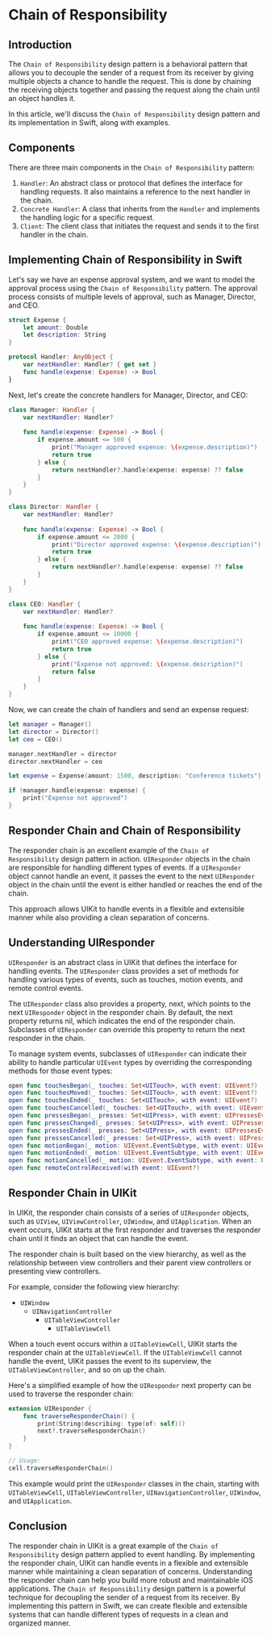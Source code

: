 # Chain of Responsibility

## Introduction
The `Chain of Responsibility` design pattern is a behavioral pattern that allows you to decouple the sender of a request from its receiver by giving multiple objects a chance to handle the request. This is done by chaining the receiving objects together and passing the request along the chain until an object handles it.

In this article, we'll discuss the `Chain of Responsibility` design pattern and its implementation in Swift, along with examples.

## Components
There are three main components in the `Chain of Responsibility` pattern:

1. `Handler`: An abstract class or protocol that defines the interface for handling requests. It also maintains a reference to the next handler in the chain.
2. `Concrete Handler`: A class that inherits from the `Handler` and implements the handling logic for a specific request.
3. `Client`: The client class that initiates the request and sends it to the first handler in the chain.

## Implementing Chain of Responsibility in Swift
Let's say we have an expense approval system, and we want to model the approval process using the `Chain of Responsibility` pattern. The approval process consists of multiple levels of approval, such as Manager, Director, and CEO.

```swift
struct Expense {
    let amount: Double
    let description: String
}

protocol Handler: AnyObject {
    var nextHandler: Handler? { get set }
    func handle(expense: Expense) -> Bool
}
```

Next, let's create the concrete handlers for Manager, Director, and CEO:

```swift
class Manager: Handler {
    var nextHandler: Handler?
    
    func handle(expense: Expense) -> Bool {
        if expense.amount <= 500 {
            print("Manager approved expense: \(expense.description)")
            return true
        } else {
            return nextHandler?.handle(expense: expense) ?? false
        }
    }
}

class Director: Handler {
    var nextHandler: Handler?
    
    func handle(expense: Expense) -> Bool {
        if expense.amount <= 2000 {
            print("Director approved expense: \(expense.description)")
            return true
        } else {
            return nextHandler?.handle(expense: expense) ?? false
        }
    }
}

class CEO: Handler {
    var nextHandler: Handler?
    
    func handle(expense: Expense) -> Bool {
        if expense.amount <= 10000 {
            print("CEO approved expense: \(expense.description)")
            return true
        } else {
            print("Expense not approved: \(expense.description)")
            return false
        }
    }
}
```

Now, we can create the chain of handlers and send an expense request:

```swift
let manager = Manager()
let director = Director()
let ceo = CEO()

manager.nextHandler = director
director.nextHandler = ceo

let expense = Expense(amount: 1500, description: "Conference tickets")

if !manager.handle(expense: expense) {
    print("Expense not approved")
}
```

## Responder Chain and Chain of Responsibility
The responder chain is an excellent example of the `Chain of Responsibility` design pattern in action. `UIResponder` objects in the chain are responsible for handling different types of events. If a `UIResponder` object cannot handle an event, it passes the event to the next `UIResponder` object in the chain until the event is either handled or reaches the end of the chain.

This approach allows UIKit to handle events in a flexible and extensible manner while also providing a clean separation of concerns.

## Understanding UIResponder
`UIResponder` is an abstract class in UIKit that defines the interface for handling events. The `UIResponder` class provides a set of methods for handling various types of events, such as touches, motion events, and remote control events.

The `UIResponder` class also provides a property, next, which points to the next `UIResponder` object in the responder chain. By default, the next property returns nil, which indicates the end of the responder chain. Subclasses of `UIResponder` can override this property to return the next responder in the chain.

To manage system events, subclasses of `UIResponder` can indicate their ability to handle particular `UIEvent` types by overriding the corresponding methods for those event types:

```swift
open func touchesBegan(_ touches: Set<UITouch>, with event: UIEvent?)
open func touchesMoved(_ touches: Set<UITouch>, with event: UIEvent?)
open func touchesEnded(_ touches: Set<UITouch>, with event: UIEvent?)
open func touchesCancelled(_ touches: Set<UITouch>, with event: UIEvent?)
open func pressesBegan(_ presses: Set<UIPress>, with event: UIPressesEvent?)
open func pressesChanged(_ presses: Set<UIPress>, with event: UIPressesEvent?)
open func pressesEnded(_ presses: Set<UIPress>, with event: UIPressesEvent?)
open func pressesCancelled(_ presses: Set<UIPress>, with event: UIPressesEvent?)
open func motionBegan(_ motion: UIEvent.EventSubtype, with event: UIEvent?)
open func motionEnded(_ motion: UIEvent.EventSubtype, with event: UIEvent?)
open func motionCancelled(_ motion: UIEvent.EventSubtype, with event: UIEvent?)
open func remoteControlReceived(with event: UIEvent?)
```

## Responder Chain in UIKit
In UIKit, the responder chain consists of a series of `UIResponder` objects, such as `UIView`, `UIViewController`, `UIWindow`, and `UIApplication`. When an event occurs, UIKit starts at the first responder and traverses the responder chain until it finds an object that can handle the event.

The responder chain is built based on the view hierarchy, as well as the relationship between view controllers and their parent view controllers or presenting view controllers.

For example, consider the following view hierarchy:

- `UIWindow`
    - `UINavigationController`
        - `UITableViewController`
            - `UITableViewCell`

When a touch event occurs within a `UITableViewCell`, UIKit starts the responder chain at the `UITableViewCell`. If the `UITableViewCell` cannot handle the event, UIKit passes the event to its superview, the `UITableViewController`, and so on up the chain.

Here's a simplified example of how the `UIResponder` next property can be used to traverse the responder chain:

```swift
extension UIResponder {
    func traverseResponderChain() {
        print(String(describing: type(of: self)))
        next?.traverseResponderChain()
    }
}

// Usage:
cell.traverseResponderChain()
```

This example would print the `UIResponder` classes in the chain, starting with `UITableViewCell`, `UITableViewController`, `UINavigationController`, `UIWindow`, and `UIApplication`.

## Conclusion
The responder chain in UIKit is a great example of the `Chain of Responsibility` design pattern applied to event handling. By implementing the responder chain, UIKit can handle events in a flexible and extensible manner while maintaining a clean separation of concerns. Understanding the responder chain can help you build more robust and maintainable iOS applications.
The `Chain of Responsibility` design pattern is a powerful technique for decoupling the sender of a request from its receiver. By implementing this pattern in Swift, we can create flexible and extensible systems that can handle different types of requests in a clean and organized manner.

